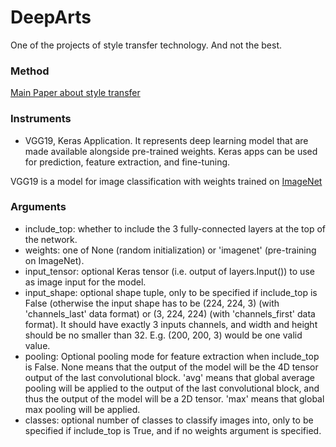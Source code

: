 # DeepArts
One of the projects of style transfer technology. And not the best.

### Method
[Main Paper about style transfer](https://arxiv.org/abs/1508.06576/ "Come on, Click on this button")

### Instruments
* VGG19, Keras Application. 
It represents deep learning model that are made available alongside pre-trained weights. Keras apps can be used for prediction, feature extraction, and fine-tuning.

VGG19 is a model for image classification with weights trained on [ImageNet](http://www.image-net.org/ "Come on, Click on this button")

### Arguments
* include_top: whether to include the 3 fully-connected layers at the top of the network.
* weights: one of None (random initialization) or 'imagenet' (pre-training on ImageNet).
* input_tensor: optional Keras tensor (i.e. output of layers.Input()) to use as image input for the model.
* input_shape: optional shape tuple, only to be specified if include_top is False (otherwise the input shape has to be (224, 224, 3) (with 'channels_last' data format) or (3, 224, 224) (with 'channels_first' data format). It should have exactly 3 inputs channels, and width and height should be no smaller than 32. E.g. (200, 200, 3) would be one valid value.
* pooling: Optional pooling mode for feature extraction when include_top is False.
None means that the output of the model will be the 4D tensor output of the last convolutional block.
'avg' means that global average pooling will be applied to the output of the last convolutional block, and thus the output of the model will be a 2D tensor.
'max' means that global max pooling will be applied.
* classes: optional number of classes to classify images into, only to be specified if include_top is True, and if no weights argument is specified.
